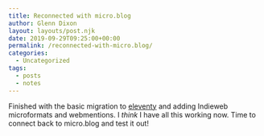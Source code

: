```yaml
---
title: Reconnected with micro.blog
author: Glenn Dixon
layout: layouts/post.njk
date: 2019-09-29T09:25:00+00:00
permalink: /reconnected-with-micro.blog/
categories:
  - Uncategorized
tags:
  - posts
  - notes
---
```

Finished with the basic migration to [eleventy](https://11ty.io) and adding Indieweb microformats and webmentions. I *think* I have all this working now. Time to connect back to micro.blog and test it out!
